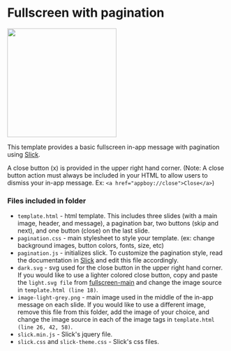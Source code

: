 # Fullscreen with pagination
<img src="/_images/fullscreen-pagination.gif" width="250">

This template provides a basic fullscreen in-app message with pagination using [Slick](http://kenwheeler.github.io/slick/).

A close button (x) is provided in the upper right hand corner.  (Note: A close button action must always be included in your HTML to allow users to dismiss your in-app message. Ex: ```<a href="appboy://close">Close</a>```)

### Files included in folder

* `template.html` - html template. This includes three slides (with a main image, header, and message), a pagination bar, two buttons (skip and next), and one button (close) on the last slide.
* `pagination.css` - main stylesheet to style your template. (ex: change background images, button colors, fonts, size, etc)
* `pagination.js` - initializes slick.  To customize the pagination style, read the documentation in [Slick](http://kenwheeler.github.io/slick/) and edit this file accordingly.
* `dark.svg` - svg used for the close button in the upper right hand corner.  If you would like to use a lighter colored close button, copy and paste the `light.svg file` from [fullscreen-main](https://github.com/Appboy/Custom-HTML5-In-App-Message-Templates/tree/master/fullscreen-main) and change the image source in `template.html (line 18)`.
* `image-light-grey.png` - main image used in the middle of the in-app message on each slide.  If you would like to use a different image, remove this file from this folder, add the image of your choice, and change the image source in each of the image tags in `template.html (line 26, 42, 58)`.
* `slick.min.js` - Slick's jquery file.
* `slick.css` and `slick-theme.css` - Slick's css files.
